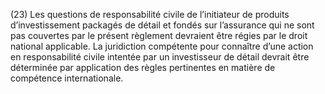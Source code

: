 (23) Les questions de responsabilité civile de l’initiateur de produits d’investissement packagés de détail et fondés sur l’assurance qui ne sont pas couvertes par le présent règlement devraient être régies par le droit national applicable. La juridiction compétente pour connaître d’une action en responsabilité civile intentée par un investisseur de détail devrait être déterminée par application des règles pertinentes en matière de compétence internationale.